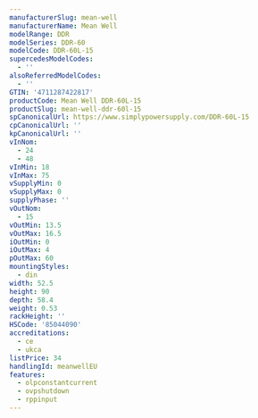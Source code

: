```yaml
---
manufacturerSlug: mean-well
manufacturerName: Mean Well
modelRange: DDR
modelSeries: DDR-60
modelCode: DDR-60L-15
supercedesModelCodes:
  - ''
alsoReferredModelCodes:
  - ''
GTIN: '4711287422817'
productCode: Mean Well DDR-60L-15
productSlug: mean-well-ddr-60l-15
spCanonicalUrl: https://www.simplypowersupply.com/DDR-60L-15
cpCanonicalUrl: ''
kpCanonicalUrl: ''
vInNom:
  - 24
  - 48
vInMin: 18
vInMax: 75
vSupplyMin: 0
vSupplyMax: 0
supplyPhase: ''
vOutNom:
  - 15
vOutMin: 13.5
vOutMax: 16.5
iOutMin: 0
iOutMax: 4
pOutMax: 60
mountingStyles:
  - din
width: 52.5
height: 90
depth: 58.4
weight: 0.53
rackHeight: ''
HSCode: '85044090'
accreditations:
  - ce
  - ukca
listPrice: 34
handlingId: meanwellEU
features:
  - olpconstantcurrent
  - ovpshutdown
  - rppinput
---
```

